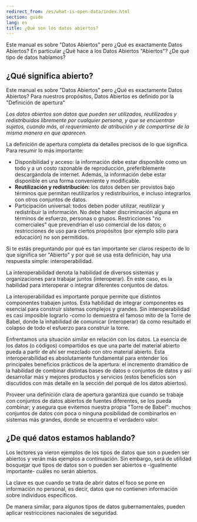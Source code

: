 ```yaml
---
redirect_from: /es/what-is-open-data/index.html
section: guide
lang: es
title: ¿Qué son los datos abiertos?
---
```


Este manual es sobre "Datos Abiertos" pero ¿Qué es exactamente Datos Abiertos? En particular ¿Qué hace a los Datos Abiertos "Abiertos"? ¿De qué tipo de datos hablamos?

## ¿Qué significa abierto?

Este manual es sobre "Datos Abiertos" pero ¿Qué es exactamente Datos Abiertos? Para nuestros propósitos, Datos Abiertos es definido por la "Definición de apertura"

*Los datos abiertos son datos que pueden ser utilizados, reutilizados y redistribuidos libremente por cualquier persona, y que se encuentran sujetos, cuando más, al requerimiento de atribución y de compartirse de la misma manera en que aparecen.*

La definición de apertura completa da detalles precisos de lo que significa. Para resumir lo más importante:

-   Disponibilidad y acceso: la información debe estar disponible como un todo y a un costo razonable de reproducción, preferiblemente descargándola de internet. Además, la información debe estar disponible en una forma conveniente y modificable.
-   **Reutilización y redistribución:** los datos deben ser provistos bajo términos que permitan reutilizarlos y redistribuirlos, e incluso integrarlos con otros conjuntos de datos.
-   Participación universal: todos deben poder utilizar, reutilizar y redistribuir la información. No debe haber discriminación alguna en términos de esfuerzo, personas o grupos. Restricciones "no comerciales" que prevendrían el uso comercial de los datos; o restricciones de uso para ciertos propósitos (por ejemplo sólo para educación) no son permitidos.

Si te estás preguntando por qué es tan importante ser claros respecto de lo que significa ser "Abierto" y por qué se usa esta definición, hay una respuesta simple: interoperabilidad.

La interoperabilidad denota la habilidad de diversos sistemas y organizaciones para trabajar juntos (interoperar). En este caso, es la habilidad para interoperar o integrar diferentes conjuntos de datos.

La interoperabilidad es importante porque permite que distintos componentes trabajen juntos. Esta habilidad de integrar componentes es esencial para construir sistemas complejos y grandes. Sin interoperabilidad es casi imposible lograrlo -como lo demuestra el famoso mito de la Torre de Babel, donde la inhabilidad de comunicar (interoperar) da como resultado el colapso de todo el esfuerzo para construir la torre.

Enfrentamos una situación similar en relación con los datos. La esencia de los datos (o códigos) compartidos es que una parte del material abierto pueda a partir de ahí ser mezclado con otro material abierto. Esta interoperabilidad es absolutamente fundamental para entender los principales beneficios prácticos de la apertura: el incremento dramático de la habilidad de combinar distintas bases de datos o conjuntos de datos y así desarrollar más y mejores productos y servicios (estos beneficios son discutidos con más detalle en la sección del porqué de los datos abiertos).

Proveer una definición clara de apertura garantiza que cuando se trabaje con conjuntos de datos abiertos de fuentes diferentes, se los pueda combinar; y asegura que evitemos nuestra propia "Torre de Babel": muchos conjuntos de datos con poca o ninguna posibilidad de combinarlos en sistemas más grandes, donde se encuentra el verdadero valor.

## ¿De qué datos estamos hablando?

Los lectores ya vieron ejemplos de los tipos de datos que son o pueden ser abiertos y verán más ejemplos a continuación. Sin embargo, será de utilidad bosquejar que tipos de datos son o pueden ser abiertos e -igualmente importante- cuáles no serán abiertos.

La clave es que cuando se trata de abrir datos el foco se pone en información no personal, es decir, datos que no contienen información sobre individuos específicos.

De manera similar, para algunos tipos de datos gubernamentales, pueden aplicar restricciones nacionales de seguridad.
